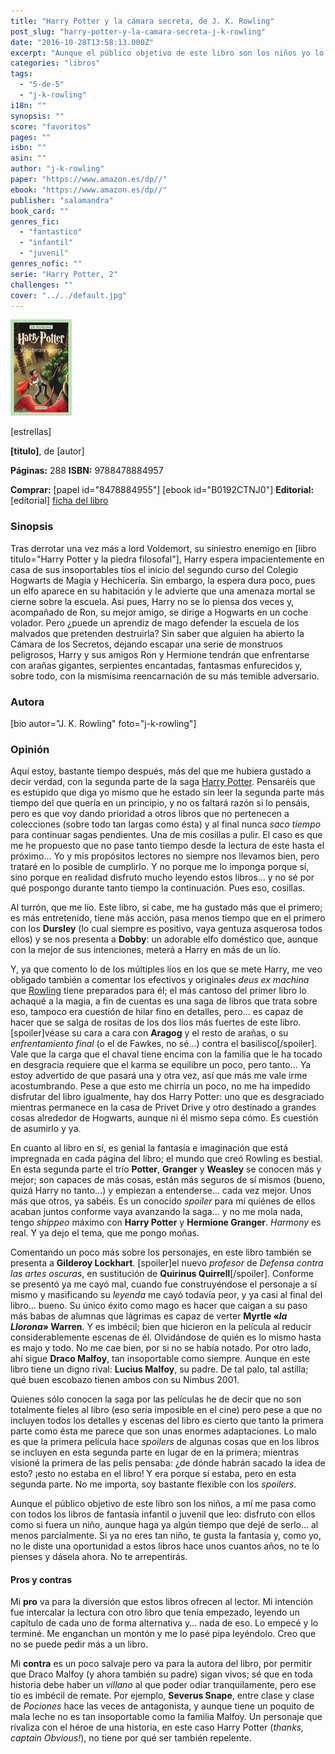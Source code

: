 ```yaml
---
title: "Harry Potter y la cámara secreta, de J. K. Rowling"
post_slug: "harry-potter-y-la-camara-secreta-j-k-rowling"
date: "2016-10-28T13:58:13.000Z"
excerpt: "Aunque el público objetivo de este libro son los niños yo lo disfruté como si fuera un niño mientras lo leía, aunque haga ya algún tiempo que dejé de serlo… al menos parcialmente."
categories: "libros"
tags: 
  - "5-de-5"
  - "j-k-rowling"
i18n: ""
synopsis: ""
score: "favoritos"
pages: ""
isbn: ""
asin: ""
author: "j-k-rowling"
paper: "https://www.amazon.es/dp//"
ebook: "https://www.amazon.es/dp//"
publisher: "salamandra"
book_card: ""
genres_fic: 
  - "fantastico"
  - "infantil"
  - "juvenil"
genres_nofic: ""
serie: "Harry Potter, 2"
challenges: ""
cover: "../../default.jpg"
---
```


![[titulo-foto]](images/harry-potter-camara-secreta-p.jpg)

\[estrellas\]

**\[titulo\]**, de \[autor\]

**Páginas:** 288 **ISBN:** 9788478884957

**Comprar:** \[papel id="8478884955"\] \[ebook id="B0192CTNJ0"\] **Editorial:** \[editorial\] [ficha del libro](http://salamandra.info/libro/harry-potter-y-camara-secreta)

### Sinopsis

Tras derrotar una vez más a lord Voldemort, su siniestro enemigo en \[libro titulo="Harry Potter y la piedra filosofal"\], Harry espera impacientemente en casa de sus insoportables tíos el inicio del segundo curso del Colegio Hogwarts de Magia y Hechicería. Sin embargo, la espera dura poco, pues un elfo aparece en su habitación y le advierte que una amenaza mortal se cierne sobre la escuela. Así pues, Harry no se lo piensa dos veces y, acompañado de Ron, su mejor amigo, se dirige a Hogwarts en un coche volador. Pero ¿puede un aprendiz de mago defender la escuela de los malvados que pretenden destruirla? Sin saber que alguien ha abierto la Cámara de los Secretos, dejando escapar una serie de monstruos peligrosos, Harry y sus amigos Ron y Hermione tendrán que enfrentarse con arañas gigantes, serpientes encantadas, fantasmas enfurecidos y, sobre todo, con la mismísima reencarnación de su más temible adversario.

### Autora

\[bio autor="J. K. Rowling" foto="j-k-rowling"\]

### Opinión

Aquí estoy, bastante tiempo después, más del que me hubiera gustado a decir verdad, con la segunda parte de la saga [Harry Potter](http://fjp.es/coleccion/harry-potter/). Pensaréis que es estúpido que diga yo mismo que he estado sin leer la segunda parte más tiempo del que quería en un principio, y no os faltará razón si lo pensáis, pero es que voy dando prioridad a otros libros que no pertenecen a colecciones (sobre todo tan largas como ésta) y al final nunca _saco tiempo_ para continuar sagas pendientes. Una de mis cosillas a pulir. El caso es que me he propuesto que no pase tanto tiempo desde la lectura de este hasta el próximo… Yo y mis propósitos lectores no siempre nos llevamos bien, pero trataré en lo posible de cumplirlo. Y no porque me lo imponga porque sí, sino porque en realidad disfruto mucho leyendo estos libros… y no sé por qué pospongo durante tanto tiempo la continuación. Pues eso, cosillas.

Al turrón, que me lío. Este libro, si cabe, me ha gustado más que el primero; es más entretenido, tiene más acción, pasa menos tiempo que en el primero con los **Dursley** (lo cual siempre es positivo, vaya gentuza asquerosa todos ellos) y se nos presenta a **Dobby**: un adorable elfo doméstico que, aunque con la mejor de sus intenciones, meterá a Harry en más de un lío.

Y, ya que comento lo de los múltiples líos en los que se mete Harry, me veo obligado también a comentar los efectivos y originales _deus ex machina_ que [Rowling](http://fjp.es/autor/j-k-rowling/) tiene preparados para él; el más cantoso del primer libro lo achaqué a la magia, a fin de cuentas es una saga de libros que trata sobre eso, tampoco era cuestión de hilar fino en detalles, pero… es capaz de hacer que se salga de rositas de los dos líos más fuertes de este libro. \[spoiler\]véase su cara a cara con **Aragog** y el resto de arañas, o su _enfrentamiento final_ (o el de Fawkes, no sé…) contra el basilisco\[/spoiler\]. Vale que la carga que el chaval tiene encima con la familia que le ha tocado en desgracia requiere que el karma se equilibre un poco, pero tanto… Ya estoy advertido de que pasará una y otra vez, así que más me vale irme acostumbrando. Pese a que esto me chirría un poco, no me ha impedido disfrutar del libro igualmente, hay dos Harry Potter: uno que es desgraciado mientras permanece en la casa de Privet Drive y otro destinado a grandes cosas alrededor de Hogwarts, aunque ni él mismo sepa cómo. Es cuestión de asumirlo y ya.

En cuanto al libro en sí, es genial la fantasía e imaginación que está impregnada en cada página del libro; el mundo que creó Rowling es bestial. En esta segunda parte el trío **Potter**, **Granger** y **Weasley** se conocen más y mejor; son capaces de más cosas, están más seguros de sí mismos (bueno, quizá Harry no tanto…) y empiezan a entenderse… cada vez mejor. Unos más que otros, ya sabéis. Es un conocido _spoiler_ para mí quiénes de ellos acaban juntos conforme vaya avanzando la saga… y no me mola nada, tengo _shippeo_ máximo con **Harry Potter** y **Hermione Granger**. _Harmony_ es real. Y ya dejo el tema, que me pongo moñas.

Comentando un poco más sobre los personajes, en este libro también se presenta a **Gilderoy Lockhart**. \[spoiler\]el nuevo _profesor_ de _Defensa contra las artes oscuras_, en sustitución de **Quirinus Quirrell**\[/spoiler\]. Conforme se presentó ya me cayó mal, cuando fue construyéndose el personaje a sí mismo y masificando su _leyenda_ me cayó todavía peor, y ya casi al final del libro… bueno. Su único éxito como mago es hacer que caigan a su paso más babas de alumnas que lágrimas es capaz de verter **Myrtle «_la Llorona_» Warren**. Y es imbécil; bien que hicieron en la película al reducir considerablemente escenas de él. Olvidándose de quién es lo mismo hasta es majo y todo. No me cae bien, por si no se había notado. Por otro lado, ahí sigue **Draco Malfoy**, tan insoportable como siempre. Aunque en este libro tiene un digno rival: **Lucius Malfoy**, su padre. De tal palo, tal astilla; qué buen escobazo tienen ambos con su Nimbus 2001.

Quienes sólo conocen la saga por las películas he de decir que no son totalmente fieles al libro (eso sería imposible en el cine) pero pese a que no incluyen todos los detalles y escenas del libro es cierto que tanto la primera parte como ésta me parece que son unas enormes adaptaciones. Lo malo es que la primera película hace _spoilers_ de algunas cosas que en los libros se incluyen en esta segunda parte en lugar de en la primera; mientras visioné la primera de las pelis pensaba: ¿de dónde habrán sacado la idea de esto? ¡esto no estaba en el libro! Y era porque sí estaba, pero en esta segunda parte. No me importa, soy bastante flexible con los _spoilers_.

Aunque el público objetivo de este libro son los niños, a mí me pasa como con todos los libros de fantasía infantil o juvenil que leo: disfruto con ellos como si fuera un niño, aunque haga ya algún tiempo que dejé de serlo… al menos parcialmente. Si ya no eres tan niño, te gusta la fantasía y, como yo, no le diste una oportunidad a estos libros hace unos cuantos años, no te lo pienses y dásela ahora. No te arrepentirás.

#### Pros y contras

Mi **pro** va para la diversión que estos libros ofrecen al lector. Mi intención fue intercalar la lectura con otro libro que tenía empezado, leyendo un capítulo de cada uno de forma alternativa y… nada de eso. Lo empecé y lo terminé. Me enganchan un montón y me lo pasé pipa leyéndolo. Creo que no se puede pedir más a un libro.

Mi **contra** es un poco salvaje pero va para la autora del libro, por permitir que Draco Malfoy (y ahora también su padre) sigan vivos; sé que en toda historia debe haber un _villano_ al que poder odiar tranquilamente, pero ese tío es imbécil de remate. Por ejemplo, **Severus Snape**, entre clase y clase de _Pociones_ hace las veces de antagonista, y aunque tiene un poquito de mala leche no es tan insoportable como la familia Malfoy. Un personaje que rivaliza con el héroe de una historia, en este caso Harry Potter (_thanks, captain Obvious!_), no tiene por qué ser también repelente.
